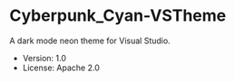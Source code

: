 # Cyberpunk_Cyan-VSTheme

A dark mode neon theme for Visual Studio.

- Version: 1.0
- License: Apache 2.0
